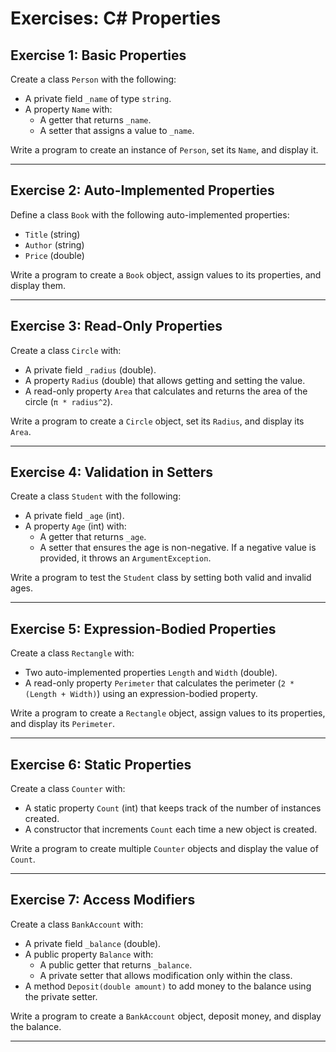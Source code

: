 
# Exercises: C# Properties

## Exercise 1: Basic Properties  
Create a class `Person` with the following:  
- A private field `_name` of type `string`.  
- A property `Name` with:
  - A getter that returns `_name`.
  - A setter that assigns a value to `_name`.

Write a program to create an instance of `Person`, set its `Name`, and display it.

---

## Exercise 2: Auto-Implemented Properties  
Define a class `Book` with the following auto-implemented properties:  
- `Title` (string)  
- `Author` (string)  
- `Price` (double)  

Write a program to create a `Book` object, assign values to its properties, and display them.

---

## Exercise 3: Read-Only Properties  
Create a class `Circle` with:  
- A private field `_radius` (double).  
- A property `Radius` (double) that allows getting and setting the value.  
- A read-only property `Area` that calculates and returns the area of the circle (`π * radius^2`).  

Write a program to create a `Circle` object, set its `Radius`, and display its `Area`.

---

## Exercise 4: Validation in Setters  
Create a class `Student` with the following:  
- A private field `_age` (int).  
- A property `Age` (int) with:
  - A getter that returns `_age`.
  - A setter that ensures the age is non-negative. If a negative value is provided, it throws an `ArgumentException`.  

Write a program to test the `Student` class by setting both valid and invalid ages.

---

## Exercise 5: Expression-Bodied Properties  
Create a class `Rectangle` with:  
- Two auto-implemented properties `Length` and `Width` (double).  
- A read-only property `Perimeter` that calculates the perimeter (`2 * (Length + Width)`) using an expression-bodied property.  

Write a program to create a `Rectangle` object, assign values to its properties, and display its `Perimeter`.

---

## Exercise 6: Static Properties  
Create a class `Counter` with:  
- A static property `Count` (int) that keeps track of the number of instances created.  
- A constructor that increments `Count` each time a new object is created.  

Write a program to create multiple `Counter` objects and display the value of `Count`.

---

## Exercise 7: Access Modifiers  
Create a class `BankAccount` with:  
- A private field `_balance` (double).  
- A public property `Balance` with:
  - A public getter that returns `_balance`.
  - A private setter that allows modification only within the class.  
- A method `Deposit(double amount)` to add money to the balance using the private setter.  

Write a program to create a `BankAccount` object, deposit money, and display the balance.

---
